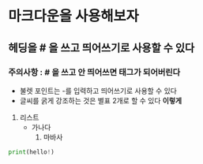 # 마크다운을 사용해보자
## 헤딩을 # 을 쓰고 띄어쓰기로 사용할 수 있다
### 주의사항 : # 을 쓰고 안 띄어쓰면 태그가 되어버린다

- 불렛 포인트는 -를 입력하고 띄어쓰기로 사용할 수 있다
- 글씨를 굵게 강조하는 것은 별표 2개로 할 수 있다 **이렇게**

1. 리스트
	- 가나다
		1) 마바사

```python
print(hello!)
```
